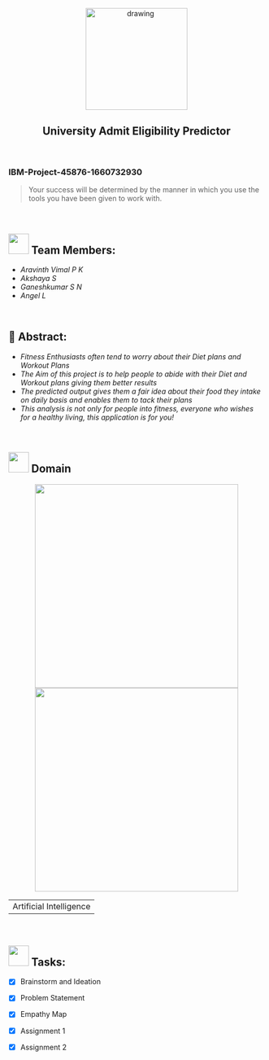 <br>
<div align="center">
<img src="https://upload.wikimedia.org/wikipedia/commons/5/51/IBM_logo.svg"  align="center" alt="drawing" width="200" />
  <h2 align="center"> University Admit Eligibility Predictor <br></h2>

  </div>
 <br> 
 <h3>IBM-Project-45876-1660732930</h3>  
    
    
> Your success will be determined by the manner in which you use the tools you have been given to work with.  
<br>
  

<h2><img src="https://raw.githubusercontent.com/Tarikul-Islam-Anik/Animated-Fluent-Emojis/master/Emojis/People%20with%20professions/Man%20Technologist%20Light%20Skin%20Tone.png" width="40px"> Team Members: </h2> 
<ul><i>
  <li> Aravinth Vimal P K </li>
  <li> Akshaya S </li>
  <li> Ganeshkumar S N </li>
  <li> Angel L </li>
  </i>
  </ul>
<br>
<h2>📃 Abstract:</h2><i>
<ul>
<li>Fitness Enthusiasts often tend to worry about their Diet plans and Workout Plans </li>
<li>The Aim of this project is to help people to abide with their Diet and Workout plans giving them better results </li>
<li>The predicted output gives them a fair idea about their food they intake on daily basis and enables them to tack their plans </li>
<li>This analysis is not only for people into fitness, everyone who wishes for a healthy living, this application is for you! </li>
  </i>
  </ul>
<br>
  
  <h2><img src="https://raw.githubusercontent.com/Tarikul-Islam-Anik/Animated-Fluent-Emojis/master/Emojis/Travel%20and%20places/Rocket.png" width="40px"> Domain</h2>

<p float="middle" align="center">
    <img src="https://github.com/Aravinthvimal/Shape-Ai-/blob/main/6226435516042edfe1a4514a44e2023a.gif" width=400>
    <img src="https://github.com/Aravinthvimal/Shape-Ai-/blob/main/7cd53d36d121d839da9600ca055b01db.gif" width=400>
</p>
<div align="center">
<table> 
  <tr>
    <td>Artificial Intelligence</td>
  </tr>
 </table>

  </div>
 <br>
  
  <!-- tasks -->
  <h2> <img src="https://raw.githubusercontent.com/Tarikul-Islam-Anik/Animated-Fluent-Emojis/master/Emojis/Hand%20gestures/Mechanical%20Arm.png" width="40px"> Tasks: </h2>

- [x] Brainstorm and Ideation <br>
- [x] Problem Statement <br>
- [x] Empathy Map <br>
- [x] Assignment 1 <br>
- [x] Assignment 2  <br>
    